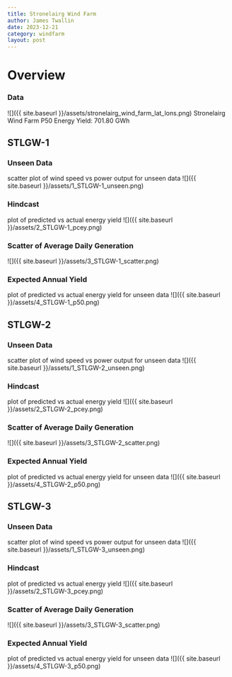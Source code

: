 ```yaml
---
title: Stronelairg Wind Farm
author: James Twallin
date: 2023-12-21
category: windfarm
layout: post
---
```

# Overview

### Data

![]({{ site.baseurl }}/assets/stronelairg_wind_farm_lat_lons.png)
Stronelairg Wind Farm P50 Energy Yield: 701.80 GWh

STLGW-1
-------------
### Unseen Data 
scatter plot of wind speed vs power output for unseen data
![]({{ site.baseurl }}/assets/1_STLGW-1_unseen.png)
### Hindcast 
plot of predicted vs actual energy yield
![]({{ site.baseurl }}/assets/2_STLGW-1_pcey.png)
### Scatter of Average Daily Generation 

![]({{ site.baseurl }}/assets/3_STLGW-1_scatter.png)
### Expected Annual Yield 
plot of predicted vs actual energy yield for unseen data
![]({{ site.baseurl }}/assets/4_STLGW-1_p50.png)

STLGW-2
-------------
### Unseen Data 
scatter plot of wind speed vs power output for unseen data
![]({{ site.baseurl }}/assets/1_STLGW-2_unseen.png)
### Hindcast 
plot of predicted vs actual energy yield
![]({{ site.baseurl }}/assets/2_STLGW-2_pcey.png)
### Scatter of Average Daily Generation 

![]({{ site.baseurl }}/assets/3_STLGW-2_scatter.png)
### Expected Annual Yield 
plot of predicted vs actual energy yield for unseen data
![]({{ site.baseurl }}/assets/4_STLGW-2_p50.png)

STLGW-3
-------------
### Unseen Data 
scatter plot of wind speed vs power output for unseen data
![]({{ site.baseurl }}/assets/1_STLGW-3_unseen.png)
### Hindcast 
plot of predicted vs actual energy yield
![]({{ site.baseurl }}/assets/2_STLGW-3_pcey.png)
### Scatter of Average Daily Generation 

![]({{ site.baseurl }}/assets/3_STLGW-3_scatter.png)
### Expected Annual Yield 
plot of predicted vs actual energy yield for unseen data
![]({{ site.baseurl }}/assets/4_STLGW-3_p50.png)

